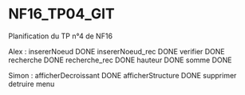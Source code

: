 # NF16_TP04_GIT

Planification du TP n°4 de NF16

Alex :
     insererNoeud			DONE
     insererNoeud_rec			DONE
     verifier				DONE
     recherche				DONE
     recherche_rec			DONE
     hauteur				DONE
     somme				DONE

Simon :
     afficherDecroissant		DONE
     afficherStructure			DONE
     supprimer
     detruire
     menu
